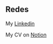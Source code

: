 ## Redes

My [Linkedin](https://www.linkedin.com/in/raquel-blanco-carballo-427a46100)

My CV on [Notion](https://www.notion.so/Raquel-Blanco-Carballo-63a181161bbb4383bfb6ac095a5b4edd)
